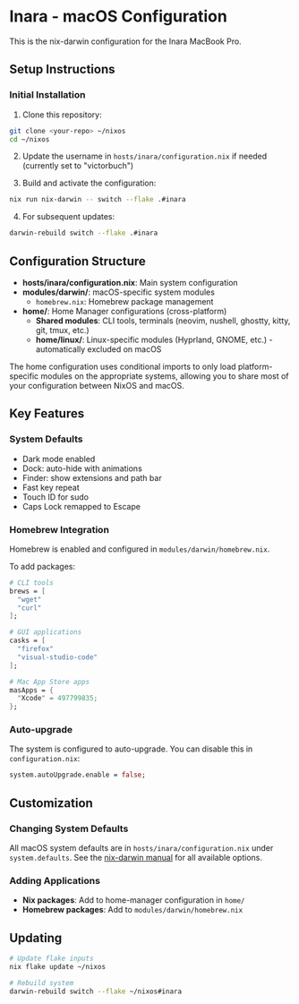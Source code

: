 # Inara - macOS Configuration

This is the nix-darwin configuration for the Inara MacBook Pro.

## Setup Instructions

### Initial Installation

1. Clone this repository:

```bash
git clone <your-repo> ~/nixos
cd ~/nixos
```

2. Update the username in `hosts/inara/configuration.nix` if needed (currently set to "victorbuch")

3. Build and activate the configuration:

```bash
nix run nix-darwin -- switch --flake .#inara
```

4. For subsequent updates:

```bash
darwin-rebuild switch --flake .#inara
```

## Configuration Structure

- **hosts/inara/configuration.nix**: Main system configuration
- **modules/darwin/**: macOS-specific system modules
  - `homebrew.nix`: Homebrew package management
- **home/**: Home Manager configurations (cross-platform)
  - **Shared modules**: CLI tools, terminals (neovim, nushell, ghostty, kitty, git, tmux, etc.)
  - **home/linux/**: Linux-specific modules (Hyprland, GNOME, etc.) - automatically excluded on macOS

The home configuration uses conditional imports to only load platform-specific modules on the appropriate systems, allowing you to share most of your configuration between NixOS and macOS.

## Key Features

### System Defaults

- Dark mode enabled
- Dock: auto-hide with animations
- Finder: show extensions and path bar
- Fast key repeat
- Touch ID for sudo
- Caps Lock remapped to Escape

### Homebrew Integration

Homebrew is enabled and configured in `modules/darwin/homebrew.nix`.

To add packages:

```nix
# CLI tools
brews = [
  "wget"
  "curl"
];

# GUI applications
casks = [
  "firefox"
  "visual-studio-code"
];

# Mac App Store apps
masApps = {
  "Xcode" = 497799835;
};
```

### Auto-upgrade

The system is configured to auto-upgrade. You can disable this in `configuration.nix`:

```nix
system.autoUpgrade.enable = false;
```

## Customization

### Changing System Defaults

All macOS system defaults are in `hosts/inara/configuration.nix` under `system.defaults`.
See the [nix-darwin manual](https://daiderd.com/nix-darwin/manual/) for all available options.

### Adding Applications

- **Nix packages**: Add to home-manager configuration in `home/`
- **Homebrew packages**: Add to `modules/darwin/homebrew.nix`

## Updating

```bash
# Update flake inputs
nix flake update ~/nixos

# Rebuild system
darwin-rebuild switch --flake ~/nixos#inara
```
